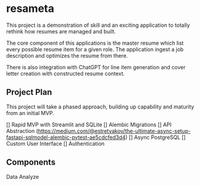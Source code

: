 # resameta

This project is a demonstration of skill and an exciting application to totally rethink how resumes are managed and built.

The core component of this applications is the master resume which list every possible resume item for a given role. The application ingest a job description and optimizes the resume from there. 

There is also integration with ChatGPT for line item generation and cover letter creation with constructed resume context.

## Project Plan

This project will take a phased approach, building up capability and maturity from an initial MVP.

[] Rapid MVP with Streamlit and SQLite
[] Alembic Migrations
[] API Abstraction (https://medium.com/@estretyakov/the-ultimate-async-setup-fastapi-sqlmodel-alembic-pytest-ae5cdcfed3d4)
[] Async PostgreSQL
[] Custom User Interface
[] Authentication

## Components

Data
Analyze 
